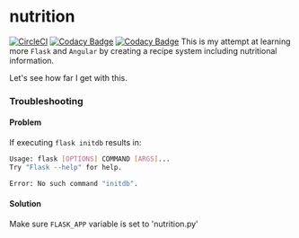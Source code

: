 # nutrition

[![CircleCI](https://circleci.com/gh/erikdeirdre/nutrition.svg?style=svg)](https://circleci.com/gh/erikdeirdre/nutrition)
[![Codacy Badge](https://api.codacy.com/project/badge/Coverage/14a718773e304ddeadab8c55d48ea9a0)](https://www.codacy.com/manual/erikdeirdre/nutrition?utm_source=github.com&utm_medium=referral&utm_content=erikdeirdre/nutrition&utm_campaign=Badge_Coverage)
[![Codacy Badge](https://api.codacy.com/project/badge/Grade/d0c63e63be3e437d99ce9e5d97f18fb9)](https://www.codacy.com/gh/food1984/nutrition?utm_source=github.com&amp;utm_medium=referral&amp;utm_content=food1984/nutrition&amp;utm_campaign=Badge_Grade)
This is my attempt at learning more `Flask` and `Angular` by creating a recipe system including nutritional information.  

Let's see how far I get with this.

### Troubleshooting

#### Problem
If executing `flask initdb` results in:
```bash
Usage: flask [OPTIONS] COMMAND [ARGS]...
Try "Flask --help" for help.

Error: No such command "initdb".
```

#### Solution
Make sure `FLASK_APP` variable is set to 'nutrition.py'

